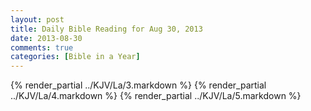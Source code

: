```yaml
---
layout: post
title: Daily Bible Reading for Aug 30, 2013
date: 2013-08-30
comments: true
categories: [Bible in a Year]
---
```

{% render_partial ../KJV/La/3.markdown %}
{% render_partial ../KJV/La/4.markdown %}
{% render_partial ../KJV/La/5.markdown %}
